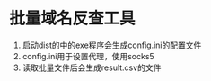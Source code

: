 # 批量域名反查工具
1. 启动dist的中的exe程序会生成config.ini的配置文件
2. config.ini用于设置代理，使用socks5
3. 读取批量文件后会生成result.csv的文件
